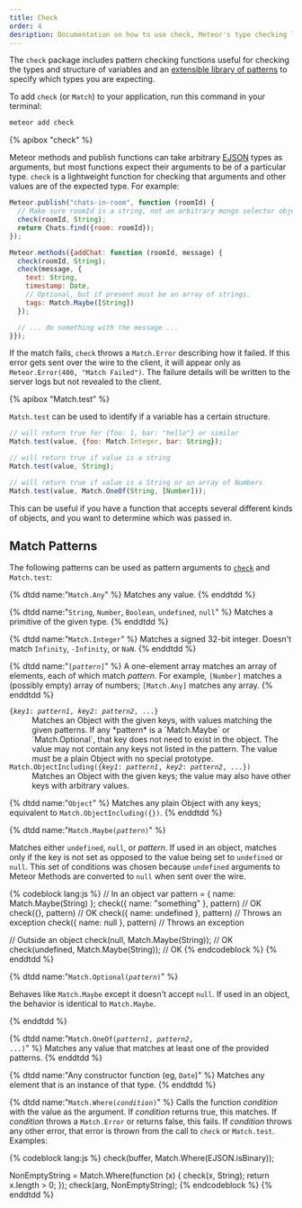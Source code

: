 ```yaml
---
title: Check
order: 4
desription: Documentation on how to use check, Meteor's type checking library.
---
```


The `check` package includes pattern checking functions useful for checking the types and structure
of variables and an [extensible library of patterns](#matchpatterns) to specify which types you are
expecting.

To add `check` (or `Match`) to your application, run this command in your terminal:

```bash
meteor add check
```

{% apibox "check" %}

Meteor methods and publish functions can take arbitrary [EJSON](#ejson) types as arguments, but most
functions expect their arguments to be of a particular type. `check` is a lightweight function for
checking that arguments and other values are of the expected type. For example:

```js
Meteor.publish("chats-in-room", function (roomId) {
  // Make sure roomId is a string, not an arbitrary mongo selector object.
  check(roomId, String);
  return Chats.find({room: roomId});
});

Meteor.methods({addChat: function (roomId, message) {
  check(roomId, String);
  check(message, {
    text: String,
    timestamp: Date,
    // Optional, but if present must be an array of strings.
    tags: Match.Maybe([String])
  });

  // ... do something with the message ...
}});
```

If the match fails, `check` throws a `Match.Error` describing how it failed. If
this error gets sent over the wire to the client, it will appear only as
`Meteor.Error(400, "Match Failed")`. The failure details will be written to the
server logs but not revealed to the client.

{% apibox "Match.test" %}

`Match.test` can be used to identify if a variable has a certain structure.

```js
// will return true for {foo: 1, bar: "hello"} or similar
Match.test(value, {foo: Match.Integer, bar: String});

// will return true if value is a string
Match.test(value, String);

// will return true if value is a String or an array of Numbers
Match.test(value, Match.OneOf(String, [Number]));
```

This can be useful if you have a function that accepts several different kinds
of objects, and you want to determine which was passed in.

<h2 id="matchpatterns">Match Patterns</h2>

The following patterns can be used as pattern arguments to
[`check`](#check) and `Match.test`:

<dl>
{% dtdd name:"<code>Match.Any</code>" %}
Matches any value.
{% enddtdd %}

{% dtdd name:"<code>String</code>, <code>Number</code>, <code>Boolean</code>, <code>undefined</code>, <code>null</code>" %}
Matches a primitive of the given type.
{% enddtdd %}

{% dtdd name:"<code>Match.Integer</code>" %}
Matches a signed 32-bit integer. Doesn't match `Infinity`, `-Infinity`, or `NaN`.
{% enddtdd %}

{% dtdd name:"<code>[<em>pattern</em>]</code>" %}
A one-element array matches an array of elements, each of which match
*pattern*. For example, `[Number]` matches a (possibly empty) array of numbers;
`[Match.Any]` matches any array.
{% enddtdd %}

<dt><span class="name"><code>{<em>key1</em>: <em>pattern1</em>, <em>key2</em>: <em>pattern2</em>, ...}</code></span></dt>
<dd>
Matches an Object with the given keys, with values matching the given patterns.
If any *pattern* is a `Match.Maybe` or `Match.Optional`, that key does not need to exist
in the object. The value may not contain any keys not listed in the pattern.
The value must be a plain Object with no special prototype.
</dd>

<dt><span class="name"><code>Match.ObjectIncluding({<em>key1</em>: <em>pattern1</em>, <em>key2</em>: <em>pattern2</em>, ...})</code></span></dt>
<dd>
Matches an Object with the given keys; the value may also have other keys
with arbitrary values.
</dd>

{% dtdd name:"<code>Object</code>" %}
Matches any plain Object with any keys; equivalent to
`Match.ObjectIncluding({})`.
{% enddtdd %}



{% dtdd name:"<code>Match.Maybe(<em>pattern</em>)</code>" %}

Matches either `undefined`, `null`, or _pattern_. If used in an object, matches only if the key is
not set as opposed to the value being set to `undefined` or `null`. This set of conditions was
chosen because `undefined` arguments to Meteor Methods are converted to `null` when sent over the
wire.

{% codeblock lang:js %}
// In an object
var pattern = { name: Match.Maybe(String) };
check({ name: "something" }, pattern) // OK
check({}, pattern) // OK
check({ name: undefined }, pattern) // Throws an exception
check({ name: null }, pattern) // Throws an exception

// Outside an object
check(null, Match.Maybe(String)); // OK
check(undefined, Match.Maybe(String)); // OK
{% endcodeblock %}
{% enddtdd %}

{% dtdd name:"<code>Match.Optional(<em>pattern</em>)</code>" %}

Behaves like `Match.Maybe` except it doesn't accept `null`. If used in an object, the behavior is
identical to `Match.Maybe`.

{% enddtdd %}

{% dtdd name:"<code>Match.OneOf(<em>pattern1</em>, <em>pattern2</em>, ...)</code>" %}
Matches any value that matches at least one of the provided patterns.
{% enddtdd %}

{% dtdd name:"Any constructor function (eg, <code>Date</code>)" %}
Matches any element that is an instance of that type.
{% enddtdd %}

{% dtdd name:"<code>Match.Where(<em>condition</em>)</code>" %}
Calls the function *condition* with the value as the argument. If *condition*
returns true, this matches. If *condition* throws a `Match.Error` or returns
false, this fails. If *condition* throws any other error, that error is thrown
from the call to `check` or `Match.test`. Examples:

{% codeblock lang:js %}
check(buffer, Match.Where(EJSON.isBinary));

NonEmptyString = Match.Where(function (x) {
  check(x, String);
  return x.length > 0;
});
check(arg, NonEmptyString);
{% endcodeblock %}
{% enddtdd %}
</dl>
